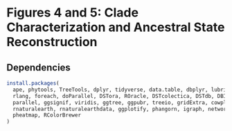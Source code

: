 # Figures 4 and 5: Clade Characterization and Ancestral State Reconstruction

## Dependencies

```R
install.packages(
  ape, phytools, TreeTools, dplyr, tidyverse, data.table, dbplyr, lubridate,
  rlang, foreach, doParallel, DSTora, ROracle, DSTcolectica, DSTdb, DBI,
  parallel, ggsignif, viridis, ggtree, ggpubr, treeio, gridExtra, cowplot, mapdata, sf,
  rnaturalearth, rnaturalearthdata, ggplotify, phangorn, igraph, networkD3, heatmaply,
  pheatmap, RColorBrewer
)
```
